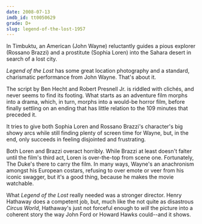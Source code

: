 ```yaml
---
date: 2008-07-13
imdb_id: tt0050629
grade: D+
slug: legend-of-the-lost-1957
---
```


In Timbuktu, an American (John Wayne) reluctantly guides a pious explorer (Rossano Brazzi) and a prostitute (Sophia Loren) into the Sahara desert in search of a lost city.

_Legend of the Lost_ has some great location photography and a standard, charismatic performance from John Wayne. That's about it.

The script by Ben Hecht and Robert Presnell Jr. is riddled with clichés, and never seems to find its footing. What starts as an adventure film morphs into a drama, which, in turn, morphs into a would-be horror film, before finally settling on an ending that has little relation to the 109 minutes that preceded it.

It tries to give both Sophia Loren and Rossano Brazzi's character's big showy arcs while still finding plenty of screen time for Wayne, but, in the end, only succeeds in feeling disjointed and frustrating.

Both Loren and Brazzi overact horribly. While Brazzi at least doesn't falter until the film's third act, Loren is over-the-top from scene one. Fortunately, The Duke's there to carry the film. In many ways, Wayne's an anachronism amongst his European costars, refusing to over emote or veer from his iconic swagger, but it's a good thing, because he makes the movie watchable.

What _Legend of the Lost_ really needed was a stronger director. Henry Hathaway does a competent job, but, much like the not quite as disastrous <span data-imdb-id="tt0057952">_Circus World_</span>, Hathaway's just not forceful enough to _will_ the picture into a coherent story the way John Ford or Howard Hawks could--and it shows.

